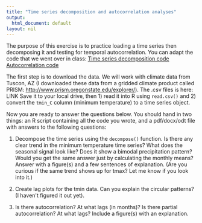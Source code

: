 ```yaml
---
title: "Time series decomposition and autocorrelation analyses"
output:
  html_document: default
layout: nil
---
```


The purpose of this exercise is to practice loading a time series then decomposing 
it and testing for temporal autocorrelation. You can adapt the code that we
went over in class:
[Time series decomposition code](https://github.com/pbadler/forecasting-dynamics-course/blob/master/lectures/decomp_tutorial.R)
[Autocorrelation code](https://github.com/pbadler/forecasting-dynamics-course/blob/master/lectures/autocorrelation.R)

The first step is to download the data. We will work with climate data
from Tuscon, AZ (I downloaded these data from a gridded climate product called
PRISM: http://www.prism.oregonstate.edu/explorer/). The .csv files is here:
LINK
Save it to your local drive, then 1) read it into R using `read.csv()` and 2) 
convert the `tmin_C` column (minimum temperature) to a time series object. 

Now you are ready to answer the questions below. You should hand in 
two things: an R script containing all the code you wrote,
and a pdf/docx/odt file with answers to the following questions:

1) Decompose the time series using the `decompose()` function. Is there any clear
trend in the minimum temperature time series? What does the seasonal signal look
like? Does it show a bimodal precipitation pattern? Would you get the same answer
just by calculating the monthly means? Answer with a figure(s) and a few 
sentences of explanation. (Are you curious if the same trend shows up for 
tmax? Let me know if you look into it.)

2) Create lag plots for the tmin data. Can you explain the circular patterns?
(I haven't figured it out yet).

3) Is there autocorrelation? At what lags (in months)? Is there partial autocorrelation? At what lags? Include a figure(s) with
an explanation.



